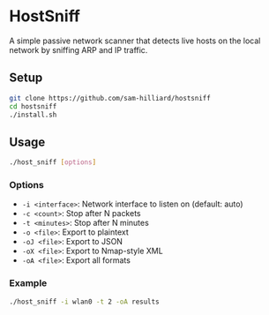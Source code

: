 # HostSniff

A simple passive network scanner that detects live hosts on the local network by sniffing ARP and IP traffic.

## Setup

```bash
git clone https://github.com/sam-hilliard/hostsniff
cd hostsniff
./install.sh
```

## Usage

```bash
./host_sniff [options]
```

### Options

- `-i <interface>`: Network interface to listen on (default: auto)
- `-c <count>`: Stop after N packets
- `-t <minutes>`: Stop after N minutes
- `-o <file>`: Export to plaintext
- `-oJ <file>`: Export to JSON
- `-oX <file>`: Export to Nmap-style XML
- `-oA <file>`: Export all formats

### Example


```bash
./host_sniff -i wlan0 -t 2 -oA results
```
